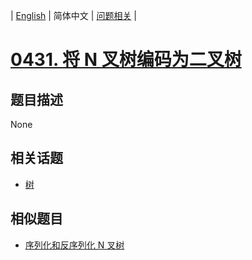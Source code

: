 
| [English](README_EN.md) | 简体中文 | [问题相关](QUESTION.md) |
# [0431. 将 N 叉树编码为二叉树](https://leetcode-cn.com/problems/encode-n-ary-tree-to-binary-tree/)
## 题目描述
None
## 相关话题
- [树](https://leetcode-cn.com/tag/tree)
## 相似题目
- [序列化和反序列化 N 叉树](../0428/README.md)
